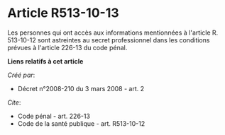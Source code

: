 # Article R513-10-13

Les personnes qui ont accès aux informations mentionnées à l'article R. 513-10-12 sont astreintes au secret professionnel
dans les conditions prévues à l'article 226-13 du code pénal.

**Liens relatifs à cet article**

_Créé par_:

  - Décret n°2008-210 du 3 mars 2008 - art. 2

_Cite_:

  - Code pénal - art. 226-13
  - Code de la santé publique - art. R513-10-12
